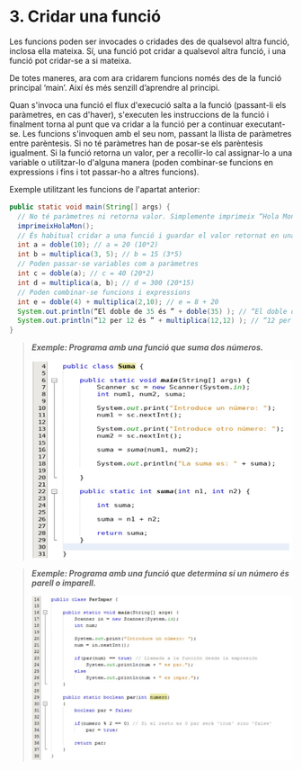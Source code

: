 # 3. Cridar una funció

Les funcions poden ser invocades o cridades des de qualsevol altra funció, inclosa ella mateixa. Sí, una funció pot cridar a qualsevol altra funció, i una funció pot cridar-se a si mateixa.

De totes maneres, ara com ara cridarem funcions només des de la funció principal ‘main’. Així és més senzill d’aprendre al principi.

Quan s'invoca una funció el flux d'execució salta a la funció (passant-li els paràmetres, en cas d'haver), s'executen les instruccions de la funció i finalment torna al punt que va cridar a la funció per a continuar executant-se.
Les funcions s'invoquen amb el seu nom, passant la llista de paràmetres entre
parèntesis. Si no té paràmetres han de posar-se els parèntesis igualment. Si la funció retorna un valor, per a recollir-lo cal assignar-lo a una variable o utilitzar-lo d'alguna manera (poden combinar-se funcions en expressions i fins i tot passar-ho a altres funcions).

Exemple utilitzant les funcions de l'apartat anterior:

```java
public static void main(String[] args) {
  // No té paràmetres ni retorna valor. Simplemente imprimeix “Hola Mon”
  imprimeixHolaMon();
  // És habitual cridar a una funció i guardar el valor retornat en una variable
  int a = doble(10); // a = 20 (10*2)
  int b = multiplica(3, 5); // b = 15 (3*5)
  // Poden passar-se variables com a paràmetres
  int c = doble(a); // c = 40 (20*2)
  int d = multiplica(a, b); // d = 300 (20*15)
  // Poden combinar-se funcions i expressions
  int e = doble(4) + multiplica(2,10); // e = 8 + 20
  System.out.println(“El doble de 35 és ” + doble(35) ); // “El doble de 35 és 70”
  System.out.println(“12 per 12 és ” + multiplica(12,12) ); // “12 per 12 és 144”
}
```

>***Exemple: Programa amb una funció que suma dos números.***
>
>![Exemple funció suma](uf6/exemple_suma.jpg)

>***Exemple: Programa amb una funció que determina si un número és parell o imparell.***
>
>![Exemple funció par](uf6/exemple_par.jpg)
